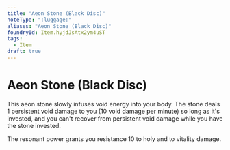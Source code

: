 ```yaml
---
title: "Aeon Stone (Black Disc)"
noteType: ":luggage:"
aliases: "Aeon Stone (Black Disc)"
foundryId: Item.hyjdJsAtx2ym4uST
tags:
  - Item
draft: true
---
```


# Aeon Stone (Black Disc)

This aeon stone slowly infuses void energy into your body. The stone deals 1 persistent void damage to you (10 void damage per minute) so long as it's invested, and you can't recover from persistent void damage while you have the stone invested.

The resonant power grants you resistance 10 to holy and to vitality damage.


